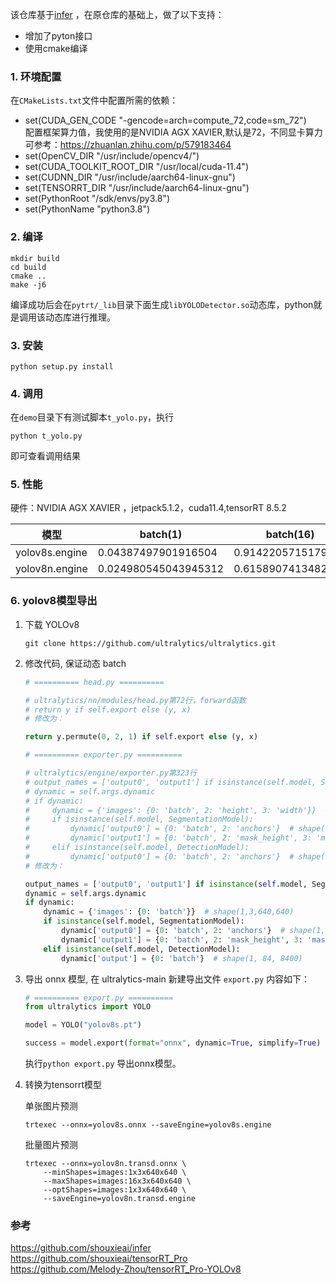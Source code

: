 该仓库基于[infer](https://github.com/shouxieai/infer ) ，在原仓库的基础上，做了以下支持：
* 增加了pyton接口
* 使用cmake编译

### 1. 环境配置
在`CMakeLists.txt`文件中配置所需的依赖：
* set(CUDA_GEN_CODE "-gencode=arch=compute_72,code=sm_72")  
  配置框架算力值，我使用的是NVIDIA AGX XAVIER,默认是72，不同显卡算力可参考：https://zhuanlan.zhihu.com/p/579183464
* set(OpenCV_DIR "/usr/include/opencv4/")
* set(CUDA_TOOLKIT_ROOT_DIR "/usr/local/cuda-11.4")
* set(CUDNN_DIR "/usr/include/aarch64-linux-gnu")
* set(TENSORRT_DIR "/usr/include/aarch64-linux-gnu")
* set(PythonRoot "/sdk/envs/py3.8")
* set(PythonName "python3.8")

### 2. 编译
```shell
mkdir build 
cd build 
cmake ..
make -j6
```
编译成功后会在`pytrt/_lib`目录下面生成`libYOLODetector.so`动态库，python就是调用该动态库进行推理。

### 3. 安装
```shell
python setup.py install
```

### 4. 调用
在`demo`目录下有测试脚本`t_yolo.py`，执行
```shell
python t_yolo.py
```
即可查看调用结果

### 5. 性能
硬件：NVIDIA AGX XAVIER ，jetpack5.1.2，cuda11.4,tensorRT 8.5.2

| 模型           | batch(1)             | batch(16)          |
| -------------- | -------------------- | ------------------ |
| yolov8s.engine | 0.04387497901916504  | 0.9142205715179443 |
| yolov8n.engine | 0.024980545043945312 | 0.6158907413482666 |

### 6. yolov8模型导出

1. 下载 YOLOv8

    ```shell
    git clone https://github.com/ultralytics/ultralytics.git
    ```

2. 修改代码, 保证动态 batch

    ```python
    # ========== head.py ==========

    # ultralytics/nn/modules/head.py第72行，forward函数
    # return y if self.export else (y, x)
    # 修改为：

    return y.permute(0, 2, 1) if self.export else (y, x)

    # ========== exporter.py ==========

    # ultralytics/engine/exporter.py第323行
    # output_names = ['output0', 'output1'] if isinstance(self.model, SegmentationModel) else ['output0']
    # dynamic = self.args.dynamic
    # if dynamic:
    #     dynamic = {'images': {0: 'batch', 2: 'height', 3: 'width'}}  # shape(1,3,640,640)
    #     if isinstance(self.model, SegmentationModel):
    #         dynamic['output0'] = {0: 'batch', 2: 'anchors'}  # shape(1, 116, 8400)
    #         dynamic['output1'] = {0: 'batch', 2: 'mask_height', 3: 'mask_width'}  # shape(1,32,160,160)
    #     elif isinstance(self.model, DetectionModel):
    #         dynamic['output0'] = {0: 'batch', 2: 'anchors'}  # shape(1, 84, 8400)
    # 修改为：

    output_names = ['output0', 'output1'] if isinstance(self.model, SegmentationModel) else ['output']
    dynamic = self.args.dynamic
    if dynamic:
        dynamic = {'images': {0: 'batch'}}  # shape(1,3,640,640)
        if isinstance(self.model, SegmentationModel):
            dynamic['output0'] = {0: 'batch', 2: 'anchors'}  # shape(1, 116, 8400)
            dynamic['output1'] = {0: 'batch', 2: 'mask_height', 3: 'mask_width'}  # shape(1,32,160,160)
        elif isinstance(self.model, DetectionModel):
            dynamic['output'] = {0: 'batch'}  # shape(1, 84, 8400)
    ```

3. 导出 onnx 模型, 在 ultralytics-main 新建导出文件 `export.py` 内容如下：

    ```python
    # ========== export.py ==========
    from ultralytics import YOLO

    model = YOLO("yolov8s.pt")

    success = model.export(format="onnx", dynamic=True, simplify=True)
    ```
    
    执行`python export.py` 导出onnx模型。

4. 转换为tensorrt模型

   单张图片预测

   ```shell
   trtexec --onnx=yolov8s.onnx --saveEngine=yolov8s.engine
   ```

   批量图片预测

   ```shell
   trtexec --onnx=yolov8n.transd.onnx \
       --minShapes=images:1x3x640x640 \
       --maxShapes=images:16x3x640x640 \
       --optShapes=images:1x3x640x640 \
       --saveEngine=yolov8n.transd.engine
   ```

   

### 参考
https://github.com/shouxieai/infer  
https://github.com/shouxieai/tensorRT_Pro  
https://github.com/Melody-Zhou/tensorRT_Pro-YOLOv8